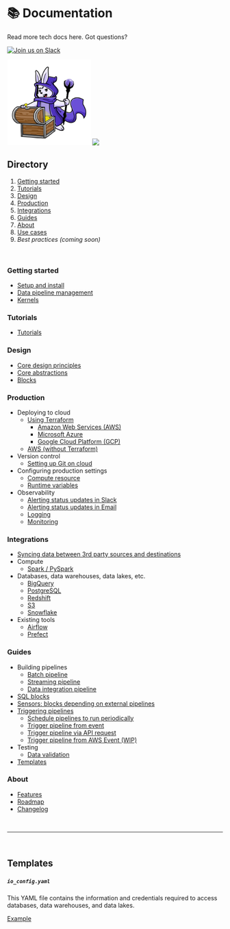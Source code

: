 # 📚 Documentation

Read more tech docs here. Got questions?

[![Join us on Slack](https://img.shields.io/badge/%20-Join%20us%20on%20Slack-black?style=for-the-badge&logo=slack&labelColor=6B50D7)](https://www.mage.ai/chat)

<img
  alt="Wind mage looking"
  height="200"
  src="https://raw.githubusercontent.com/mage-ai/assets/main/mascots/wind/looking.svg"
/>
<img
  referrerpolicy="no-referrer-when-downgrade"
  src="https://static.scarf.sh/a.png?x-pxid=166cb008-7c31-4e95-909a-0f5fdc1d375a"
/>

## Directory

1. [Getting started](#getting-started)
1. [Tutorials](#tutorials)
1. [Design](#design)
1. [Production](#production)
1. [Integrations](#integrations)
1. [Guides](#guides)
1. [About](#about)
1. [Use cases](use_cases/README.md)
1. *Best practices (coming soon)*

<br />

### Getting started
- [Setup and install](tutorials/quick_start/setup.md)
- [Data pipeline management](features/orchestration/README.md)
- [Kernels](kernels/README.md)

### Tutorials
- [Tutorials](tutorials/README.md)

### Design
- [Core design principles](core/design_principles.md)
- [Core abstractions](core/abstractions.md)
- [Blocks](blocks/README.md)

### Production
- Deploying to cloud
    - [Using Terraform](deploy/terraform/README.md)
        - [Amazon Web Services (AWS)](deploy/terraform/AWS.md)
        - [Microsoft Azure](deploy/terraform/Azure.md)
        - [Google Cloud Platform (GCP)](deploy/terraform/GCP.md)
    - [AWS (without Terraform)](deploy/aws/README.md)
- Version control
    - [Setting up Git on cloud](guides/version_control/Git.md)
- Configuring production settings
    - [Compute resource](production/compute_resource.md)
    - [Runtime variables](production/runtime_variables.md)
- Observability
    - [Alerting status updates in Slack](monitoring/alerting/Slack.md)
    - [Alerting status updates in Email](monitoring/alerting/Email.md)
    - [Logging](features/orchestration/README.md#logs)
    - [Monitoring](monitoring/README.md)

### Integrations
- [Syncing data between 3rd party sources and destinations](data_integrations/README.md)
- Compute
    - [Spark / PySpark](spark/setup/README.md)
- Databases, data warehouses, data lakes, etc.
    - [BigQuery](integrations/BigQuery.md)
    - [PostgreSQL](integrations/PostgreSQL.md)
    - [Redshift](integrations/Redshift.md)
    - [S3](integrations/S3.md)
    - [Snowflake](integrations/Snowflake.md)
- Existing tools
    - [Airflow](tutorials/airflow/integrate_into_existing_project/README.md)
    - [Prefect](production/prefect.md)

### Guides
- Building pipelines
    - [Batch pipeline](tutorials/quick_start/etl_restaurant/README.md)
    - [Streaming pipeline](guides/pipelines/StreamingPipeline.md)
    - [Data integration pipeline](guides/pipelines/DataIntegrationPipeline.md)
- [SQL blocks](guides/blocks/SQL.md)
- [Sensors: blocks depending on external pipelines](guides/blocks/Sensors.md)
- [Triggering pipelines](core/abstractions.md#trigger)
    - [Schedule pipelines to run periodically](tutorials/triggers/schedule.md)
    - [Trigger pipeline from event](core/abstractions.md#event)
    - [Trigger pipeline via API request](triggers/api.md)
    - [Trigger pipeline from AWS Event (WIP)](tutorials/triggers/events/aws.md)
- Testing
    - [Data validation](testing/README.md#data-validation)
- [Templates](#templates)

### About
- [Features](features/README.md)
- [Roadmap](https://airtable.com/shrJS0cDOmQywb8vp)
- [Changelog](https://mageai.notion.site/What-s-new-7cc355e38e9c42839d23fdbef2dabd2c)

<br />

---

<br />

## Templates

##### `io_config.yaml`

This YAML file contains the information and credentials required to access
databases, data warehouses, and data lakes.

[Example](https://github.com/mage-ai/mage-ai/blob/master/mage_ai/data_preparation/templates/repo/io_config.yaml)
